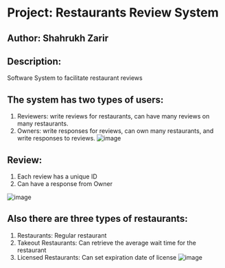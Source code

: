 # Project: Restaurants Review System
## Author: Shahrukh Zarir

## Description: 
Software System to facilitate restaurant reviews

## The system has two types of users:
1. Reviewers: write reviews for restaurants, can have many reviews on many restaurants.
2. Owners: write responses for reviews, can own many restaurants, and write responses to reviews.
![image](https://user-images.githubusercontent.com/64795226/115071400-37178900-9ec4-11eb-9c3e-eb186a68a0b9.png)

## Review:
1. Each review has a unique ID
2. Can have a response from Owner

![image](https://user-images.githubusercontent.com/64795226/115071448-44cd0e80-9ec4-11eb-9fd4-7c5d67b1b09e.png)


## Also there are three types of restaurants:
1. Restaurants: Regular restaurant
2. Takeout Restaurants: Can retrieve the average wait time for the restaurant
3. Licensed Restaurants: Can set expiration date of license
![image](https://user-images.githubusercontent.com/64795226/115071469-4bf41c80-9ec4-11eb-895e-ee9e4122f849.png)

